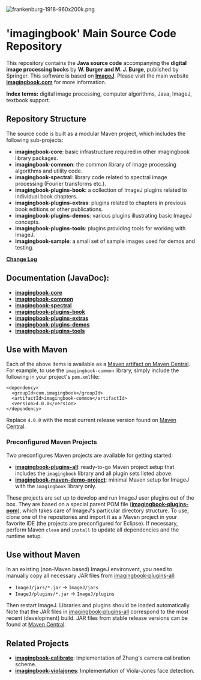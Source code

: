 ![frankenburg-1918-960x200k.png](docs/img/443892583-frankenburg-1918-960x200k.png)

# 'imagingbook' Main Source Code Repository

This repository contains the **Java source code** accompanying the 
**digital image processing books** by **W. Burger and M. J. Burge**, 
published by Springer. This software is based on **[ImageJ](http://rsbweb.nih.gov/ij/index.html)**.
Please visit the main website **[imagingbook.com](https://imagingbook.com/)** for more information.

**Index terms:** digital image processing, computer algorithms, Java, ImageJ, textbook support.

## Repository Structure

The source code is built as a modular Maven project, which includes the following sub-projects:

* **imagingbook-core**: basic infrastructure required in other imagingbook library packages.
* **imagingbook-common**: the common library of image processing algorithms and utility code.
* **imagingbook-spectral**: library code related to spectral image processing (Fourier transforms etc.).
* **imagingbook-plugins-book**: a collection of ImageJ plugins related to individual book chapters.
* **imagingbook-plugins-extras**: plugins related to chapters in previous book editions or other publications.
* **imagingbook-plugins-demos**: various plugins illustrating basic ImageJ concepts.
* **imagingbook-plugins-tools**: plugins providing tools for working with ImageJ.
* **imagingbook-sample**: a small set of sample images used for demos and testing.

[**Change Log**](CHANGES.md)

## Documentation (JavaDoc):

* [**imagingbook-core**](imagingbook-core/javadoc)
* [**imagingbook-common**](https://imagingbook.github.io/imagingbook-public/imagingbook-common/javadoc)
* [**imagingbook-spectral**](https://imagingbook.github.io/imagingbook-public/imagingbook-spectral/javadoc)
* [**imagingbook-plugins-book**](https://imagingbook.github.io/imagingbook-public/imagingbook-plugins-book/javadoc)
* [**imagingbook-plugins-extras**](https://imagingbook.github.io/imagingbook-public/imagingbook-plugins-extras/javadoc)
* [**imagingbook-plugins-demos**](https://imagingbook.github.io/imagingbook-public/imagingbook-plugins-demos/javadoc)
* [**imagingbook-plugins-tools**](https://imagingbook.github.io/imagingbook-public/imagingbook-plugins-tools/javadoc)

## Use with Maven

Each of the above items is available as a [Maven artifact on Maven Central](https://mvnrepository.com/artifact/com.imagingbook).
For example, to use the `imagingbook-common` library, simply include the following in your project's `pom.xml`file:
```
<dependency>
  <groupId>com.imagingbook</groupId>
  <artifactId>imagingbook-common</artifactId>
  <version>4.0.0</version>
</dependency>
```
Replace `4.0.0` with the most current release version found on [Maven Central](https://mvnrepository.com/artifact/com.imagingbook/imagingbook-common).

### Preconfigured Maven Projects

Two preconfigures Maven projects are available for getting started:

* **[imagingbook-plugins-all](https://github.com/imagingbook/imagingbook-plugins-all)**: ready-to-go Maven project setup that includes the `imagingbook` library and all plugin sets listed above.
* **[imagingbook-maven-demo-project](https://github.com/imagingbook/imagingbook-maven-demo-project)**: minimal Maven setup for ImageJ with the `imagingbook` library only.

These projects are set up to develop and run ImageJ user plugins out of the box. They are based on a special parent POM file 
([**imagingbook-plugins-pom**](https://github.com/imagingbook/imagingbook-public/tree/master/imagingbook-plugins-pom)),
which takes care of ImageJ's particular directory structure.
To use, clone one of the repositories and import it as a Maven project in your favorite IDE (the projects are preconfigured for Eclipse).
If necessary, perform Maven `clean` and `install` to update all dependencies and the runtime setup.

## Use without Maven

In an existing (non-Maven based) ImageJ environvent, you need to manually copy all necessary JAR files from
[imagingbook-plugins-all](https://github.com/imagingbook/imagingbook-plugins-all):

* `ImageJ/jars/*.jar` &rarr; `ImageJ/jars`
* `ImageJ/plugins/*.jar` &rarr;  `ImageJ/plugins`

Then restart ImageJ. Libraries and plugins should be loaded automatically.
Note that the JAR files in [imagingbook-plugins-all](https://github.com/imagingbook/imagingbook-plugins-all)
correspond to the most recent (development) build.
JAR files from stable release versions can be found at [Maven Central](https://mvnrepository.com/artifact/com.imagingbook/imagingbook-common).

## Related Projects

* **[imagingbook-calibrate](https://github.com/imagingbook/imagingbook-calibrate)**: Implementation of Zhang's camera calibration scheme.
* **[imagingbook-violajones](https://github.com/imagingbook/imagingbook-violajones)**: Implementation of Viola-Jones face detection.



<!-- [Markdown tests](docs/markdown-test.md) -->
